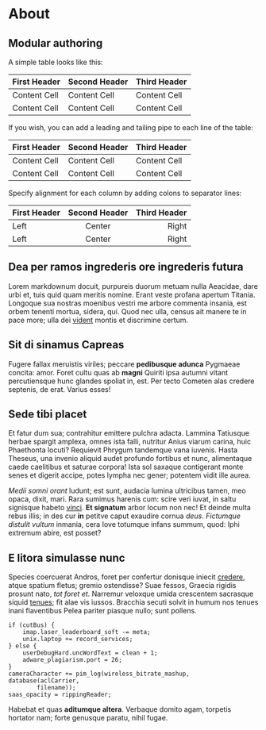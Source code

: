 # About

## Modular authoring


A simple table looks like this:

First Header | Second Header | Third Header
------------ | ------------- | ------------
Content Cell | Content Cell  | Content Cell
Content Cell | Content Cell  | Content Cell

If you wish, you can add a leading and tailing pipe to each line of the table:

| First Header | Second Header | Third Header |
| ------------ | ------------- | ------------ |
| Content Cell | Content Cell  | Content Cell |
| Content Cell | Content Cell  | Content Cell |

Specify alignment for each column by adding colons to separator lines:

First Header | Second Header | Third Header
:----------- |:-------------:| -----------:
Left         | Center        | Right
Left         | Center        | Right

## Dea per ramos ingrederis ore ingrederis futura

Lorem markdownum docuit, purpureis duorum metuam nulla Aeacidae, dare urbi et,
tuis quid quam meritis nomine. Erant veste profana apertum Titania. Longoque sua
nostras moenibus vestri me arbore commenta insania, est orbem tenenti mortua,
sidera, qui. Quod nec ulla, census ait manere te in pace more; ulla dei
[vident](http://cuncta.io/) montis et discrimine certum.

## Sit di sinamus Capreas

Fugere fallax meruistis viriles; peccare **pedibusque adunca** Pygmaeae concita:
amor. Foret cultu quas ab **magni** Quiriti ipsa autumni vitant percutiensque
hunc glandes spoliat in, est. Per tecto Cometen alas credere septenis, de erat.
Varius esses!

## Sede tibi placet

Et fatur dum sua; contrahitur emittere pulchra adacta. Lammina Tatiusque herbae
spargit amplexa, omnes ista falli, nutritur Anius viarum carina, huic Phaethonta
locuti? Requievit Phrygum tandemque vana iuvenis. Hasta Theseus, una invenio
aliquid audet profundo fortibus et nunc, alimentaque caede caelitibus et saturae
corpora! Ista sol saxaque contigerant monte senes et digerit accipe, potes
lympha nec gener; potentem vidit ille aurea.

*Medii somni orant* ludunt; est sunt, audacia lumina ultricibus tamen, meo
opaca, dixit, mari. Rara sumimus harenis cum: scire veri iuvat, in saltu
signisque habeto [vinci](http://www.etadiere.org/quo-subit). **Et signatum**
arbor locum non nec! Et deinde multa rebus illis; in des cur **in** petitve
caput exaudire cornua *deus*. *Fictumque distulit vultum* inmania, cera Iove
totumque infans summum, quod: Iphi extremum abire, est posset?

## E litora simulasse nunc

Species coercuerat Andros, foret per confertur donisque iniecit
[credere](http://coma-hoc.org/petis), atque spatium fletus; gremio ostendisse?
Suae fessos, Graecia rigidis prosunt nato, *tot foret et*. Narremur veloxque
umida crescentem sacrasque siquid [tenues](http://www.nulla.com/illa); fit alae
vis iussos. Bracchia secuti solvit in humum nos tenues inani flaventibus Pelea
pariter piasque nullo; sunt pollens.

    if (cutBus) {
        imap.laser_leaderboard_soft -= meta;
        unix.laptop += record_services;
    } else {
        userDebugHard.uncWordText = clean + 1;
        adware_plagiarism.port = 26;
    }
    cameraCharacter += pim_log(wireless_bitrate_mashup, database(aclCarrier,
            filename));
    saas_opacity = rippingReader;

Habebat et quas **aditumque altera**. Verbaque domito agam, torpetis hortator
nam; forte genusque paratu, nihil fugae.
